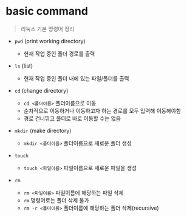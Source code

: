 # basic command
> 리눅스 기본 명령어 정리

- `pwd` (print working directory)
    - 현재 작업 중인 폴더 경로를 출력

- `ls` (list)
    - 현재 작업 중인 폴더 내에 있는 파일/폴더를 출력

- `cd` (change directory)
    - `cd <폴더이름>` 폴더이름으로 이동
    - 순차적으로 이동하거나 이동하고자 하는 경로를 모두 입력해 이동해야함
    - 경로 건너뛰고 폴더로 바로 이동할 수는 없음

- `mkdir` (make directory)
    - `mkdir <폴더이름>` 폴더이름으로 새로운 폴더 생성

- `touch`
    - `touch <파일이름>` 파일이름으로 새로운 파일을 생성

-  `rm`
    - `rm <파일이름>` 파일이름에 해당하는 파일 삭제
    - `rm` 명령어로는 폴더 삭제 불가
    - `rm -r <폴더이름>` 폴더이름에 해당하는 폴더 삭제(recursive)
